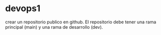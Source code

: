 # devops1
crear un repositorio publico en github. El repositorio debe tener una rama principal (main) y una rama de desarrollo (dev). 
